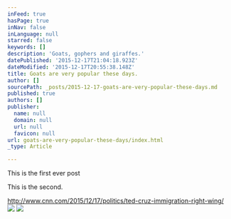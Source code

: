 ```yaml
---
inFeed: true
hasPage: true
inNav: false
inLanguage: null
starred: false
keywords: []
description: 'Goats, gophers and giraffes.'
datePublished: '2015-12-17T21:04:18.923Z'
dateModified: '2015-12-17T20:55:38.148Z'
title: Goats are very popular these days.
author: []
sourcePath: _posts/2015-12-17-goats-are-very-popular-these-days.md
published: true
authors: []
publisher:
  name: null
  domain: null
  url: null
  favicon: null
url: goats-are-very-popular-these-days/index.html
_type: Article

---
```

This is the first ever post

This is the second.

http://www.cnn.com/2015/12/17/politics/ted-cruz-immigration-right-wing/
![](https://the-grid-user-content.s3-us-west-2.amazonaws.com/b8d5a111-0dc1-443c-912f-7c96d9f7c472.jpg)
![](https://the-grid-user-content.s3-us-west-2.amazonaws.com/4716feb3-b1ef-42d8-855c-25db05000b8e.jpg)
